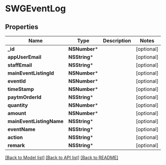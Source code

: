 # SWGEventLog

## Properties
Name | Type | Description | Notes
------------ | ------------- | ------------- | -------------
**_id** | **NSNumber*** |  | [optional] 
**appUserEmail** | **NSString*** |  | [optional] 
**staffEmail** | **NSString*** |  | [optional] 
**mainEventListingId** | **NSNumber*** |  | [optional] 
**eventId** | **NSNumber*** |  | [optional] 
**timeStamp** | **NSNumber*** |  | [optional] 
**paytmOrderId** | **NSString*** |  | [optional] 
**quantity** | **NSNumber*** |  | [optional] 
**amount** | **NSNumber*** |  | [optional] 
**mainEventListingName** | **NSString*** |  | [optional] 
**eventName** | **NSString*** |  | [optional] 
**action** | **NSString*** |  | [optional] 
**remark** | **NSString*** |  | [optional] 

[[Back to Model list]](../README.md#documentation-for-models) [[Back to API list]](../README.md#documentation-for-api-endpoints) [[Back to README]](../README.md)


